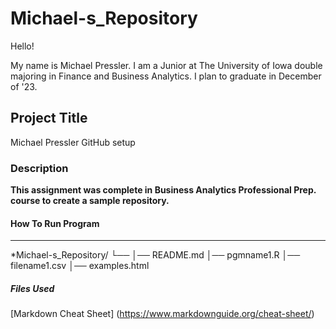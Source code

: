 # Michael-s_Repository

Hello!

My name is Michael Pressler. I am a Junior at The University of Iowa double majoring in Finance and Business Analytics. I plan to graduate in December of '23. 

## Project Title
Michael Pressler GitHub setup 

### Description
**This assignment was complete in Business Analytics Professional Prep. course to create a sample repository.**

#### How To Run Program
---
*Michael-s_Repository/
└── 
    │── README.md
    │── pgmname1.R
    │── filename1.csv
    │── examples.html
##### Files Used
[Markdown Cheat Sheet] (https://www.markdownguide.org/cheat-sheet/)
